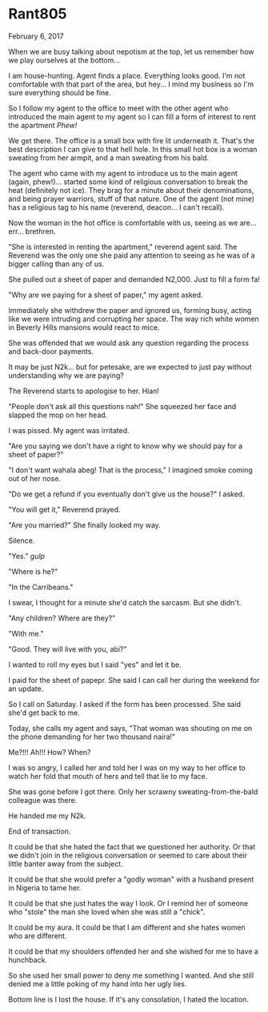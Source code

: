 # Rant805


February 6, 2017

When we are busy talking about nepotism at the top, let us remember how we play ourselves at the bottom...

I am house-hunting. Agent finds a place. Everything looks good. I'm not comfortable with that part of the area, but hey... I mind my business so I'm sure everything should be fine.

So I follow my agent to the office to meet with the other agent who introduced the main agent to my agent so I can fill a form of interest to rent the apartment *Phew!*

We get there. The office is a small box with fire lit underneath it. That's the best description I can give to that hell hole. In this small hot box is a woman sweating from her armpit, and a man sweating from his bald.

The agent who came with my agent to introduce us to the main agent (again, phew!)... started some kind of religious conversation to break the heat (definitely not ice). They brag for a minute about their denominations, and being prayer warriors, stuff of that nature. One of the agent (not mine) has a religious tag to his name (reverend, deacon... I can't recall).

Now the woman in the hot office is comfortable with us, seeing as we are... err... brethren. 

"She is interested in renting the apartment," reverend agent said. The Reverend was the only one she paid any attention to seeing as he was of a bigger calling than any of us. 

She pulled out a sheet of paper and demanded N2,000. Just to fill a form fa!

"Why are we paying for a sheet of paper," my agent asked.

Immediately she withdrew the paper and ignored us, forming busy, acting like we were intruding and corrupting her space. The way rich white women in Beverly Hills mansions would react to mice.

She was offended that we would ask any question regarding the process and back-door payments. 

It may be just N2k... but for petesake, are we expected to just pay without understanding why we are paying?

The Reverend starts to apologise to her. Hian! 

"People don't ask all this questions nah!" She squeezed her face and slapped the mop on her head.

I was pissed. My agent was irritated.

"Are you saying we don't have a right to know why we should pay for a sheet of paper?"

"I don't want wahala abeg! That is the process," I imagined smoke coming out of her nose.

"Do we get a refund if you eventually don't give us the house?" I asked. 

"You will get it," Reverend prayed.

"Are you married?" She finally looked my way.

Silence.

"Yes." *gulp*

"Where is he?"

"In the Carribeans."

I swear, I thought for a minute she'd catch the sarcasm. But she didn't.

"Any children? Where are they?"

"With me."

"Good. They will live with you, abi?"

I wanted to roll my eyes but I said "yes" and let it be.

I paid for the sheet of papepr. She said I can call her during the weekend for an update.

So I call on Saturday. I asked if the form has been processed. She said she'd get back to me.

Today, she calls my agent and says, "That woman was shouting on me on the phone demanding for her two thousand naira!"

Me?!!! Ah!!! How? When?

I was so angry, I called her and told her I was on my way to her office to watch her fold that mouth of hers and tell that lie to my face.

She was gone before I got there. Only her scrawny sweating-from-the-bald colleague was there.

He handed me my N2k.

End of transaction. 

It could be that she hated the fact that we questioned her authority. Or that we didn't join in the religious conversation or seemed to care about their little banter away from the subject.

It could be that she would prefer a "godly woman" with a husband present in Nigeria to tame her.

It could be that she just hates the way I look. Or I remind her of someone who "stole" the man she loved when she was still a "chick".

It could be my aura. It could be that I am different and she hates women who are different.

It could be that my shoulders offended her and she wished for me to have a hunchback. 

So she used her small power to deny me something I wanted. And she still denied me a little poking of my hand into her ugly lies.

Bottom line is I lost the house. If it's any consolation, I hated the location.